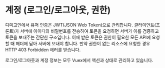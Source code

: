 # 계정 \(로그인/로그아웃, 권한\)

디미고인에서 유저 인증은 JWT\(JSON Web Token\)으로 관리합니다. 클라이언트\(프론트\)가 서버에 아이디와 비밀번호를 전송하여 토큰을 요청하면 서버가 이를 검증하고 토큰을 보내주는 간단한 구조입니다. 이때 받은 토큰은 권한이 필요한 모든 API에 요청할 때 헤더에 담아 서버에 보내야 합니다. 만약 권한이 없는 리소스에 요청한 경우 HTTP 403 Forbidden 에러를 받습니다.

로그인/로그아웃과 계정 정보는 모두 Vuex에서 액션과 상태로 관리하고 있습니다.





